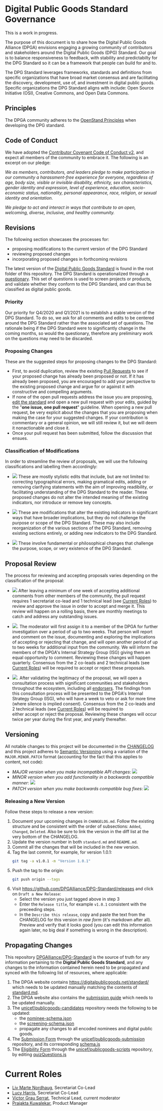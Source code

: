 # Digital Public Goods Standard Governance

This is a work in progress. 

The purpose of this document is to share how the Digital Public Goods Alliance (DPGA) envisions engaging a growing community of contributors and stakeholders around the Digital Public Goods (DPG) Standard. Our goal is to balance responsiveness to feedback, with stability and predictabilty for the DPG Standard so it can be a framework that people can build for and to.

The DPG Standard leverages frameworks, standards and definitions from specific organizations that have broad market consensus and are facilitating the discovery, development, use of, and investment in digital public goods. Specific organizations the DPG Standard aligns with include: Open Source Initiative (OSI), Creative Commons, and Open Data Commons.

## Principles

The DPGA community adheres to the [OpenStand Principles](openstand.md) when developing the DPG standard.

## Code of Conduct

We have adopted the [Contributor Covenant Code of Conduct v2](CODE_OF_CONDUCT.md), and expect all members of the
community to embrace it. The following is an excerpt on our pledge:

*We as members, contributors, and leaders pledge to make participation in our community a harassment-free experience for everyone, regardless of age, body size, visible or invisible disability, ethnicity, sex characteristics, gender identity and expression, level of experience, education, socio-economic status, nationality, personal appearance, race, religion, or sexual identity and orientation.*

*We pledge to act and interact in ways that contribute to an open, welcoming, diverse, inclusive, and healthy community.*

## Revisions

The following section showcases the processes for:
* proposing modifications to the current version of the DPG Standard 
* reviewing proposed changes 
* incorporating proposed changes in forthcoming revisions

The latest version of the [Digital Public Goods Standard](standard.md) is found in the root folder of this repository. 
The DPG Standard is operationalized through a [questionary](standard-questions.md). This set of questions is used to screen 
projects or products, and validate whether they conform to the DPG Standard, and can thus be classified as digital public goods.

### Priority

Our priority for Q4/2020 and Q1/2021 is to establish a stable version of the DPG Standard. To do so, we ask for all comments and edits to be centered around the DPG Standard 
rather than the associated set of questions. The rationale being if the DPG Standard were to significantly change in the coming
months, so would the questionary, therefore any preliminary work on the questions may need to be discarded.

### Proposing Changes

These are the suggested steps for proposing changes to the DPG Standard:
- First, to avoid duplication, review the existing [Pull Requests](https://github.com/DPGAlliance/DPG-Standard/pulls) to see if your proposed change
has already been proposed or not. If it has already been proposed, you are encouraged to add your perspective
to the existing proposed change and argue for or against it with constructive and compelling arguments.
- If none of the open pull requests address the issue you are proposing, 
[edit the standard](https://github.com/DPGAlliance/DPG-Standard/edit/master/standard.md) and open a new pull request with your edits, guided by the "**one issue, one pull request**" guideline.
When opening a new pull request, be very explicit about the changes that you are proposing when making the case for your suggested changes. If your
contribution is commentary or a general opinion, we will still review it, but we will deem it nonactionable and close it.
- Once your pull request has been submitted, follow the discussion that ensues.

### Classification of Modifications

In order to streamline the review of proposals, we will use the following classifications and labelling them accordingly:

* [![](https://img.shields.io/badge/-minor_fix-c5def5)](https://github.com/DPGAlliance/DPG-Standard/pulls?q=is%3Apr+is%3Aopen+label%3A%22minor+fix%22) These 
are mostly stylistic edits that include, but are not limited to: correcting typographical errors, making gramatical edits, adding or removing clarifying
statements with the aim of improving readibility, or facilitating understanding of the DPG Standard to the reader. These proposed changes do not alter the 
intended meaning of the existing indicators, nor introduce or remove key concepts.

* [![](https://img.shields.io/badge/-major_change-FFA500)](https://github.com/DPGAlliance/DPG-Standard/labels/major%20change) These are modifications 
that alter the existing indicators in significant ways that have broader implications, but they do not challenge the purpose or scope of the DPG Standard.
These may also include reorganization of the various sections of the DPG Standard, removing existing sections entirely, or adding new indicators to the DPG Standard.

* [![](https://img.shields.io/badge/-fundamental-b60205)](https://github.com/DPGAlliance/DPG-Standard/labels/fundamental) These involve
fundamental or philosophical changes that challenge the purpose, scope, or very existence of the DPG Standard.

## Proposal Review

The process for reviewing and accepting proposals varies depending on the classification of the proposal:

* [![](https://img.shields.io/badge/-minor_fix-c5def5)](https://github.com/DPGAlliance/DPG-Standard/pulls?q=is%3Apr+is%3Aopen+label%3A%22minor+fix%22) After
leaving a minimum of one week of accepting additional comments from other members of the community, the pull request requires 1 secretariat co-lead and 1 technical
lead (see [Current Roles](#current-roles)) to review and approve the issue in order to accept and merge it. This review will happen on a rolling basis, there 
are monthly meetings to catch and address any outstanding issues.

* [![](https://img.shields.io/badge/-major_change-FFA500)](https://github.com/DPGAlliance/DPG-Standard/labels/major%20change). The moderator will first assign it
to a member of the DPGA for further investigation over a period of up to two weeks. That person will report and comment on the issue, documenting and exploring
the implications of accepting or rejecting that change, and will open another period of up to two weeks for additional input from the community. We will inform
the members of the DPGA's Internal Strategy Group (ISG) giving them an equal opportunity to comment. Reviewing these changes will happen quarterly. Consensus from the 2 co-leads and 2 technical leads 
(see [Current Roles](#current-roles)) will be required to accept or reject these proposals.

* [![](https://img.shields.io/badge/-fundamental-b60205)](https://github.com/DPGAlliance/DPG-Standard/labels/fundamental). After validating the legitimacy of the 
proposal, we will open a consultation process with significant communities and stakeholders throughout the ecosystem, including all [endorsers](endorsement.md).
The findings from this consultation process will be presented to the DPGA's Internal Strategy Group (ISG), who will have a week to veto or ask for more time
(where silence is implied consent). Consensus from the 2 co-leads and 2 technical leads (see [Current Roles](#current-roles)) will be required to  
either accept or reject the proposal. Reviewing these changes will occur twice per year during the first year, and yearly thereafter.

## Versioning

All notable changes to this project will be documented in the [CHANGELOG](CHANGELOG.md) 
and this project adheres to [Semantic Versioning](https://semver.org/spec/v2.0.0.html) using a variation of the `MAJOR.MINOR.PATCH` format (accounting for the fact that this applies to content, not code):

* *MAJOR version when you make incompatible API changes*: [![](https://img.shields.io/badge/-fundamental-b60205)](https://github.com/DPGAlliance/DPG-Standard/labels/fundamental)
* *MINOR version when you add functionality in a backwards compatible manner*: [![](https://img.shields.io/badge/-major_change-FFA500)](https://github.com/DPGAlliance/DPG-Standard/labels/major%20change)
* *PATCH version when you make backwards compatible bug fixes*: [![](https://img.shields.io/badge/-minor_fix-c5def5)](https://github.com/DPGAlliance/DPG-Standard/pulls?q=is%3Apr+is%3Aopen+label%3A%22minor+fix%22)

### Releasing a New Version

Follow these steps to release a new version:

1. Document your upcoming changes in `CHANGELOG.md`. Follow the existing structure and be consistent with the order of subsections: `Added`, `Changed`, `Deleted`. Also be sure to link the version in the diff list at the very bottom of the CHANGELOG.
2. Update the version number in both `standard.md` and `README.md`.
3. Commit all the changes that will be included in the new version.
4. Tag the last commit, for example, for version 1.0.1:
    ```bash
    git tag -a v1.0.1 -m "Version 1.0.1"
    ```
5. Push the tag to the origin:
    ```bash
    git push origin --tags
    ```
6. Visit https://github.com/DPGAlliance/DPG-Standard/releases and click on `Draft a New Release`:
    - Select the version you just tagged above in step 3
    - Enter the `Release title`, for example `v1.0.1` consistent with the preceeding steps.
    - In the `Describe this release`, copy and paste the text from the CHANGELOG for this version in *raw form* (it's markdown after all). Preview and verify that it looks good (you can edit this information again later, no big deal if something is wrong in the description).

## Propagating Changes

This repository [DPGAlliance/DPG-Standard](https://github.com/DPGAlliance/DPG-Standard) is the source of truth for any information pertaining to the **Digital Public Goods Standard**, and any changes to the information contained herein need to be propagated and synced with the following list of resources, where applicable:

1. The DPGA website contains https://digitalpublicgoods.net/standard/ which needs to be updated manually matching the contents of [standard.md](https://github.com/DPGAlliance/DPG-Standard/blob/master/standard.md).
2. The DPGA website also contains the [submission guide](https://digitalpublicgoods.net/submission-guide/) which needs to be updated manually.
3. The [unicef/publicgoods-candidates](https://github.com/unicef/publicgoods-candidates) repository needs the following to be updated:
    * the [nominee-schema.json](https://github.com/unicef/publicgoods-candidates/blob/master/nominee-schema.json)
    * the [screening-schema.json](https://github.com/unicef/publicgoods-candidates/blob/master/screening-schema.json)
    * propagate any changes to all encoded nominees and digital public goods.
4. The [Submission Form](https://digitalpublicgoods.net/submission) through the [unicef/publicgoods-submission](https://github.com/unicef/publicgoods-submission) repository, and its corresponding [schema.js](https://github.com/lacabra/submission-digitalpublicgoods/blob/master/schemas/schema.js)
5. The [Eligibility Form](https://digitalpublicgoods.net/eligibility/) through the [unicef/publicgoods-scripts](https://github.com/unicef/publicgoods-submission) repository, by editing [quizQuestions.js](https://github.com/unicef/publicgoods-scripts/blob/master/packages/eligibility/src/api/quizQuestions.js)


# Current Roles

* [Liv Marte Nordhaug](https://github.com/livmarte), Secretariat Co-Lead
* [Lucy Harris](https://github.com/lucyeoh), Secretariat Co-Lead
* [Victor Grau Serrat](https://github.com/lacabra), Technical Lead, current moderator
* [Prajakta Kuwalekar](https://github.com/prajectory), Product Manager

